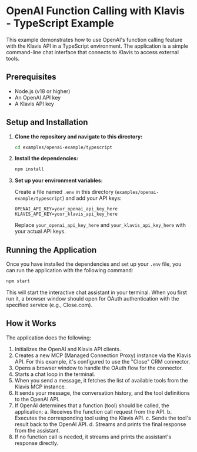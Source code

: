 # OpenAI Function Calling with Klavis - TypeScript Example

This example demonstrates how to use OpenAI's function calling feature with the Klavis API in a TypeScript environment. The application is a simple command-line chat interface that connects to Klavis to access external tools.

## Prerequisites

- Node.js (v18 or higher)
- An OpenAI API key
- A Klavis API key

## Setup and Installation

1.  **Clone the repository and navigate to this directory:**
    ```bash
    cd examples/openai-example/typescript
    ```

2.  **Install the dependencies:**
    ```bash
    npm install
    ```

3.  **Set up your environment variables:**

    Create a file named `.env` in this directory (`examples/openai-example/typescript`) and add your API keys:

    ```
    OPENAI_API_KEY=your_openai_api_key_here
    KLAVIS_API_KEY=your_klavis_api_key_here
    ```
    
    Replace `your_openai_api_key_here` and `your_klavis_api_key_here` with your actual API keys.

## Running the Application

Once you have installed the dependencies and set up your `.env` file, you can run the application with the following command:

```bash
npm start
```

This will start the interactive chat assistant in your terminal. When you first run it, a browser window should open for OAuth authentication with the specified service (e.g., Close.com).

## How it Works

The application does the following:
1.  Initializes the OpenAI and Klavis API clients.
2.  Creates a new MCP (Managed Connection Proxy) instance via the Klavis API. For this example, it's configured to use the "Close" CRM connector.
3.  Opens a browser window to handle the OAuth flow for the connector.
4.  Starts a chat loop in the terminal.
5.  When you send a message, it fetches the list of available tools from the Klavis MCP instance.
6.  It sends your message, the conversation history, and the tool definitions to the OpenAI API.
7.  If OpenAI determines that a function (tool) should be called, the application:
    a. Receives the function call request from the API.
    b. Executes the corresponding tool using the Klavis API.
    c. Sends the tool's result back to the OpenAI API.
    d. Streams and prints the final response from the assistant.
8.  If no function call is needed, it streams and prints the assistant's response directly. 